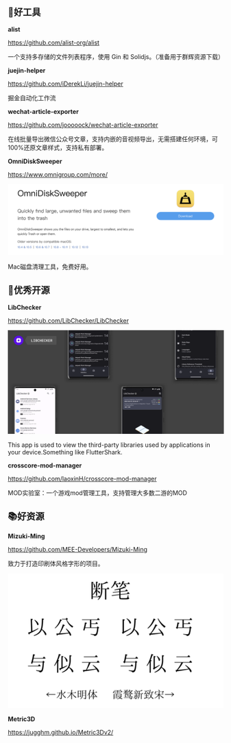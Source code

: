 

## 🔨好工具

**alist**

https://github.com/alist-org/alist

一个支持多存储的文件列表程序，使用 Gin 和 Solidjs。（准备用于群辉资源下载）


**juejin-helper**

https://github.com/iDerekLi/juejin-helper

掘金自动化工作流

**wechat-article-exporter**

https://github.com/jooooock/wechat-article-exporter

在线批量导出微信公众号文章，支持内嵌的音视频导出，无需搭建任何环境，可100%还原文章样式，支持私有部署。

**OmniDiskSweeper**

https://www.omnigroup.com/more/

 ![20241023171256.png](imgs/20241023171256.png)

Mac磁盘清理工具，免费好用。


## 🎈优秀开源

**LibChecker**

https://github.com/LibChecker/LibChecker

![20241010095004.png](imgs/20241010095004.png)

This app is used to view the third-party libraries used by applications in your device.Something like FlutterShark.


**crosscore-mod-manager**

https://github.com/laoxinH/crosscore-mod-manager

MOD实验室：一个游戏mod管理工具，支持管理大多数二游的MOD


## 📚好资源

**Mizuki-Ming**

https://github.com/MEE-Developers/Mizuki-Ming

致力于打造印刷体风格字形的项目。

![20241024114401.png](imgs/20241024114401.png)


**Metric3D**

https://jugghm.github.io/Metric3Dv2/


